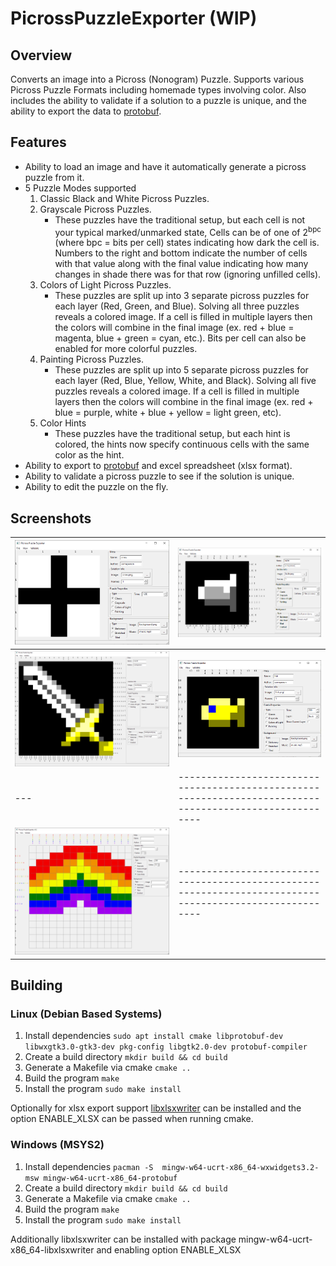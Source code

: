 # PicrossPuzzleExporter (WIP)

## Overview

Converts an image into a Picross (Nonogram) Puzzle. Supports various Picross Puzzle Formats including homemade types involving color.  Also includes the ability to validate if a solution to a puzzle is unique, and the ability to export the data to  [protobuf](https://developers.google.com/protocol-buffers).

## Features

* Ability to load an image and have it automatically generate a picross puzzle from it.
* 5 Puzzle Modes supported
  1. Classic Black and White Picross Puzzles.
  2. Grayscale Picross Puzzles.
      * These puzzles have the traditional setup, but each cell is not your typical marked/unmarked state, Cells can be of one of 2<sup>bpc</sup> (where bpc = bits per cell) states indicating how dark the cell is. Numbers to the right and bottom indicate the number of cells with that value along with the final value indicating how many changes in shade there was for that row (ignoring unfilled cells).
  3. Colors of Light Picross Puzzles.
      * These puzzles are split up into 3 separate picross puzzles for each layer (Red, Green, and Blue).  Solving all three puzzles reveals a colored image.  If a cell is filled in multiple layers then the colors will combine in the final image (ex. red + blue = magenta, blue + green = cyan, etc.). Bits per cell can also be enabled for more colorful puzzles.
  4. Painting Picross Puzzles.
      * These puzzles are split up into 5 separate picross puzzles for each layer (Red, Blue, Yellow, White, and Black).  Solving all five puzzles reveals a colored image.  If a cell is filled in multiple layers then the colors will combine in the final image (ex. red + blue = purple, white + blue + yellow = light green, etc).
  5. Color Hints
      * These puzzles have the traditional setup, but each hint is colored, the hints now specify continuous cells with the same color as the hint.
* Ability to export to [protobuf](https://developers.google.com/protocol-buffers) and excel spreadsheet (xlsx format).
* Ability to validate a picross puzzle to see if the solution is unique.
* Ability to edit the puzzle on the fly.

## Screenshots

|![Classic](https://github.com/TricksterGuy/PicrossPuzzleExporter/blob/master/screenshots/classic.png)   |![Grayscale](https://github.com/TricksterGuy/PicrossPuzzleExporter/blob/master/screenshots/grayscale.png)|
|---|--------------------------------------------------------------------------------------------------------|
|![RGB](https://github.com/TricksterGuy/PicrossPuzzleExporter/blob/master/screenshots/light.png)|![RBY](https://github.com/TricksterGuy/PicrossPuzzleExporter/blob/master/screenshots/painting.png)       |
|---|--------------------------------------------------------------------------------------------------------|
|![ColoredHints](https://github.com/TricksterGuy/PicrossPuzzleExporter/blob/master/screenshots/colorhints.png)|--------------------------------------------------------------------------------------------------------|


## Building

### Linux (Debian Based Systems)
 1. Install dependencies `sudo apt install cmake libprotobuf-dev libwxgtk3.0-gtk3-dev pkg-config libgtk2.0-dev protobuf-compiler`
 2. Create a build directory `mkdir build && cd build`
 3. Generate a Makefile via cmake `cmake ..`
 4. Build the program `make`
 5. Install the program `sudo make install`

Optionally for xlsx export support [libxlsxwriter](https://libxlsxwriter.github.io/getting_started.html) can be installed and the option ENABLE_XLSX can be passed when running cmake.

### Windows (MSYS2)
 1. Install dependencies `pacman -S  mingw-w64-ucrt-x86_64-wxwidgets3.2-msw mingw-w64-ucrt-x86_64-protobuf`
 2. Create a build directory `mkdir build && cd build`
 3. Generate a Makefile via cmake `cmake ..`
 4. Build the program `make`
 5. Install the program `sudo make install`
 
Additionally libxlsxwriter can be installed with package mingw-w64-ucrt-x86_64-libxlsxwriter and enabling option ENABLE_XLSX
